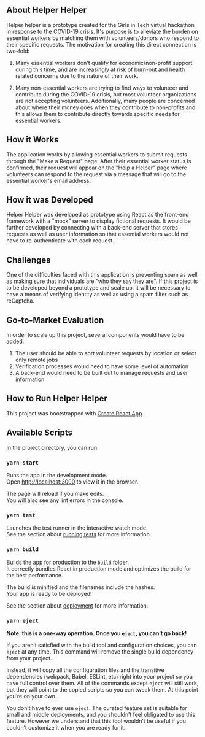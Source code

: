 ## About Helper Helper

Helper helper is a prototype created for the Girls in Tech virtual hackathon in response to the COVID-19 crisis. It's purpose is to alleviate the burden on essential workers by matching them with volunteers/donors who respond to their specific requests. The motivation for creating this direct connection is two-fold:

1. Many essential workers don't qualify for economic/non-profit support during this time, and are increasingly at risk of burn-out and health related concerns due to the nature of their work.

2. Many non-essential workers are trying to find ways to volunteer and contribute during the COVID-19 crisis, but most volunteer organizations are not accepting volunteers. Additionally, many people are concerned about where their money goes when they contribute to non-profits and this allows them to contribute directly towards specific needs for essential workers.

## How it Works

The application works by allowing essential workers to submit requests through the "Make a Request" page. After their essential worker status is confirmed, their request will appear on the "Help a Helper" page where volunteers can respond to the request via a message that will go to the essential worker's email address.

## How it was Developed

Helper Helper was developed as prototype using React as the front-end framework with a "mock" server to display fictional requests. It would be further developed by connecting with a back-end server that stores requests as well as user information so that essential workers would not have to re-authenticate with each request.

## Challenges

One of the difficulties faced with this application is preventing spam as well as making sure that individuals are "who they say they are". If this project is to be developed beyond a prototype and scale up, it will be necessary to have a means of verifying identity as well as using a spam filter such as reCaptcha.

## Go-to-Market Evaluation

In order to scale up this project, several components would have to be added:

1. The user should be able to sort volunteer requests by location or select only remote jobs
2. Verification processes would need to have some level of automation
3. A back-end would need to be built out to manage requests and user information

## How to Run Helper Helper

This project was bootstrapped with [Create React App](https://github.com/facebook/create-react-app).

## Available Scripts

In the project directory, you can run:

### `yarn start`

Runs the app in the development mode.<br />
Open [http://localhost:3000](http://localhost:3000) to view it in the browser.

The page will reload if you make edits.<br />
You will also see any lint errors in the console.

### `yarn test`

Launches the test runner in the interactive watch mode.<br />
See the section about [running tests](https://facebook.github.io/create-react-app/docs/running-tests) for more information.

### `yarn build`

Builds the app for production to the `build` folder.<br />
It correctly bundles React in production mode and optimizes the build for the best performance.

The build is minified and the filenames include the hashes.<br />
Your app is ready to be deployed!

See the section about [deployment](https://facebook.github.io/create-react-app/docs/deployment) for more information.

### `yarn eject`

**Note: this is a one-way operation. Once you `eject`, you can’t go back!**

If you aren’t satisfied with the build tool and configuration choices, you can `eject` at any time. This command will remove the single build dependency from your project.

Instead, it will copy all the configuration files and the transitive dependencies (webpack, Babel, ESLint, etc) right into your project so you have full control over them. All of the commands except `eject` will still work, but they will point to the copied scripts so you can tweak them. At this point you’re on your own.

You don’t have to ever use `eject`. The curated feature set is suitable for small and middle deployments, and you shouldn’t feel obligated to use this feature. However we understand that this tool wouldn’t be useful if you couldn’t customize it when you are ready for it.
